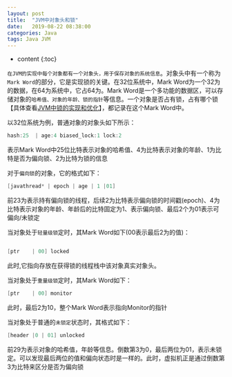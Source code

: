 ```yaml
---
layout: post
title:  "JVM中对象头和锁"
date:   2019-08-22 08:38:00
categories: Java 
tags: Java JVM
---
```


* content
{:toc}


`在JVM的实现中每个对象都有一个对象头，用于保存对象的系统信息`。对象头中有一个称为`Mark Word`的部分，它是实现锁的关键。在32位系统中，Mark Word为一个32为的数据，在64为系统中，它占64为。Mark Word是一个多功能的数据区，可以存储对象的`哈希值、对象的年龄、锁的指针`等信息。一个对象是否占有锁，占有哪个锁【具体查看[JVM中锁的实现和优化](/2019/08/12/java-jvm-concurrent-lock/)】，都记录在这个Mark Word中。





以32位系统为例，普通对象的对象头如下所示：

```java
hash:25  | age:4 biased_lock:1 lock:2
```
表示Mark Word中25位比特表示对象的哈希值、4为比特表示对象的年龄、1为比特是否为偏向锁、2为比特为锁的信息


对于`偏向锁`的对象，它的格式如下：

```java
[javathread* | epoch | age | 1 |01]

```

前23为表示持有偏向锁的线程，后续2为比特表示偏向锁的时间戳(epoch)、4为比特表示对象的年龄、年龄后的比特固定为1、表示偏向锁、最后2个为01表示可偏向/未锁定

当对象处于`轻量级锁`定时，其Mark Word如下(00表示最后2为的值)：

```java

[ptr    | 00] locked
```

此时,它指向存放在获得锁的线程栈中该对象真实对象头。

当对象处于`重量级锁`定时，其Mark Word如下：

```java
[ptr    | 00] monitor
```

此时，最后2为10，整个Mark Word表示指向Monitor的指针

当对象处于普通的`未锁定`状态时，其格式如下：

```java
[header |0 | 01] unlocked
```

前29为表示对象的哈希值，年龄等信息。倒数第3为0，最后两位为01，表示未锁定。可以发现最后两位的值和偏向状态时是一样的。此时，虚拟机正是通过倒数第3为比特来区分是否为偏向锁


